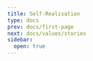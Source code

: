 ```yaml
---
title: Self-Realisation
type: docs
prev: docs/first-page
next: docs/values/stories
sidebar:
  open: true
---
```


